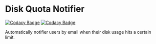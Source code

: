 # Disk Quota Notifier

[![Codacy Badge](https://app.codacy.com/project/badge/Grade/583c607400c2429ebbc1554d777d26b4)](https://www.codacy.com?utm_source=github.com&amp;utm_medium=referral&amp;utm_content=pitt-crc/quota_notifier&amp;utm_campaign=Badge_Grade)
[![Codacy Badge](https://app.codacy.com/project/badge/Coverage/583c607400c2429ebbc1554d777d26b4)](https://www.codacy.com?utm_source=github.com&utm_medium=referral&utm_content=pitt-crc/quota_notifier&utm_campaign=Badge_Coverage)

Automatically notifier users by email when their disk usage hits a certain limit.
